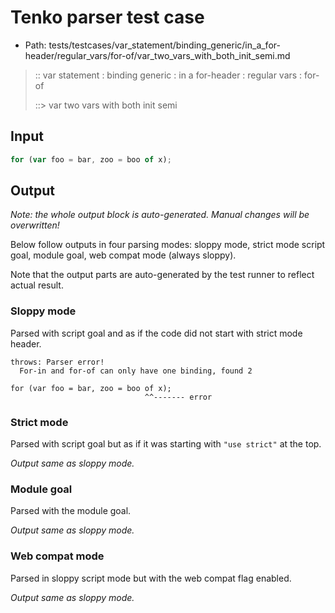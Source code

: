 # Tenko parser test case

- Path: tests/testcases/var_statement/binding_generic/in_a_for-header/regular_vars/for-of/var_two_vars_with_both_init_semi.md

> :: var statement : binding generic : in a for-header : regular vars : for-of
>
> ::> var two vars with both init semi

## Input


`````js
for (var foo = bar, zoo = boo of x);
`````

## Output

_Note: the whole output block is auto-generated. Manual changes will be overwritten!_

Below follow outputs in four parsing modes: sloppy mode, strict mode script goal, module goal, web compat mode (always sloppy).

Note that the output parts are auto-generated by the test runner to reflect actual result.

### Sloppy mode

Parsed with script goal and as if the code did not start with strict mode header.

`````
throws: Parser error!
  For-in and for-of can only have one binding, found 2

for (var foo = bar, zoo = boo of x);
                              ^^------- error
`````

### Strict mode

Parsed with script goal but as if it was starting with `"use strict"` at the top.

_Output same as sloppy mode._

### Module goal

Parsed with the module goal.

_Output same as sloppy mode._

### Web compat mode

Parsed in sloppy script mode but with the web compat flag enabled.

_Output same as sloppy mode._
